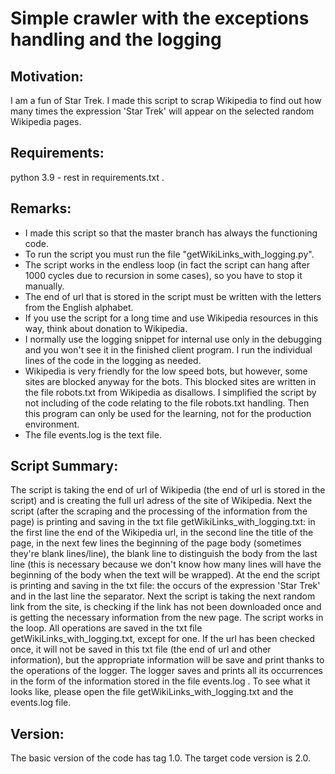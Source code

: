 # Simple crawler with the exceptions handling and the logging

## Motivation:
I am a fun of Star Trek. I made this script to scrap Wikipedia to 
find out how many times the expression 'Star Trek' will appear on 
the selected random Wikipedia pages.

## Requirements: 
python 3.9 - rest in requirements.txt .

## Remarks:
- I made this script so that the master branch has always the functioning 
  code. 
- To run the script you must run the file 
  "getWikiLinks_with_logging.py". 
- The script works in the endless loop (in fact the script can hang 
  after 1000 cycles due to recursion in some cases), so you have to 
  stop it manually. 
- The end of url that is stored in the script must be written with 
  the letters from the English alphabet. 
- If you use the script for a long time and use Wikipedia resources in 
  this way, think about donation to Wikipedia. 
- I normally use the logging snippet for internal use only in 
  the debugging and you won't see it in the finished client program. 
  I run the individual lines of the code in the logging as needed.
- Wikipedia is very friendly for the low speed bots, but however, some 
  sites are blocked anyway for the bots. This blocked sites are written
  in the file robots.txt from Wikipedia as disallows. I simplified 
  the script by not including of the code relating to the file 
  robots.txt handling. Then this program can only be used for 
  the learning, not for the production environment.
- The file events.log is the text file.

## Script Summary:
The script is taking the end of url of Wikipedia (the end of url is 
stored in the script) and is creating the full url adress of the site 
of Wikipedia. Next the script (after the scraping and the processing 
of the information from the page) is printing and saving in the txt 
file getWikiLinks_with_logging.txt: in the first line the end of 
the Wikipedia url, in the second line the title of the page, in 
the next few lines the beginning of the page body (sometimes they're 
blank lines/line), the blank line to distinguish the body from 
the last line (this is necessary because we don't know how many lines 
will have the beginning of the body when the text will be wrapped). 
At the end the script is printing and saving in the txt file: 
the occurs of the expression 'Star Trek' and in the last line 
the separator. Next the script is taking the next random link from 
the site, is checking if the link has not been downloaded once and is 
getting the necessary information from the new page. The script works 
in the loop. All operations are saved in the txt file 
getWikiLinks_with_logging.txt, except for one. If the url has been 
checked once, it will not be saved in this txt file (the end of url 
and other information), but the appropriate information will be save 
and print thanks to the operations of the logger. The logger saves and 
prints all its occurrences in the form of the information stored in 
the file events.log . To see what it looks like, please open the file 
getWikiLinks_with_logging.txt and the events.log file.

## Version:
The basic version of the code has tag 1.0.
The target code version is 2.0.
